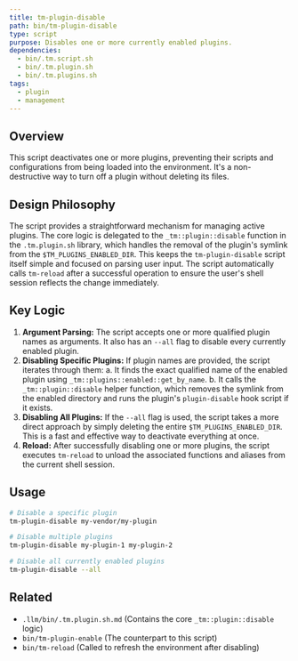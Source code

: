 ```yaml
---
title: tm-plugin-disable
path: bin/tm-plugin-disable
type: script
purpose: Disables one or more currently enabled plugins.
dependencies:
  - bin/.tm.script.sh
  - bin/.tm.plugin.sh
  - bin/.tm.plugins.sh
tags:
  - plugin
  - management
---
```


## Overview
This script deactivates one or more plugins, preventing their scripts and configurations from being loaded into the environment. It's a non-destructive way to turn off a plugin without deleting its files.

## Design Philosophy
The script provides a straightforward mechanism for managing active plugins. The core logic is delegated to the `_tm::plugin::disable` function in the `.tm.plugin.sh` library, which handles the removal of the plugin's symlink from the `$TM_PLUGINS_ENABLED_DIR`. This keeps the `tm-plugin-disable` script itself simple and focused on parsing user input. The script automatically calls `tm-reload` after a successful operation to ensure the user's shell session reflects the change immediately.

## Key Logic
1.  **Argument Parsing:** The script accepts one or more qualified plugin names as arguments. It also has an `--all` flag to disable every currently enabled plugin.
2.  **Disabling Specific Plugins:** If plugin names are provided, the script iterates through them:
    a. It finds the exact qualified name of the enabled plugin using `_tm::plugins::enabled::get_by_name`.
    b. It calls the `_tm::plugin::disable` helper function, which removes the symlink from the enabled directory and runs the plugin's `plugin-disable` hook script if it exists.
3.  **Disabling All Plugins:** If the `--all` flag is used, the script takes a more direct approach by simply deleting the entire `$TM_PLUGINS_ENABLED_DIR`. This is a fast and effective way to deactivate everything at once.
4.  **Reload:** After successfully disabling one or more plugins, the script executes `tm-reload` to unload the associated functions and aliases from the current shell session.

## Usage
```bash
# Disable a specific plugin
tm-plugin-disable my-vendor/my-plugin

# Disable multiple plugins
tm-plugin-disable my-plugin-1 my-plugin-2

# Disable all currently enabled plugins
tm-plugin-disable --all
```

## Related
- `.llm/bin/.tm.plugin.sh.md` (Contains the core `_tm::plugin::disable` logic)
- `bin/tm-plugin-enable` (The counterpart to this script)
- `bin/tm-reload` (Called to refresh the environment after disabling)